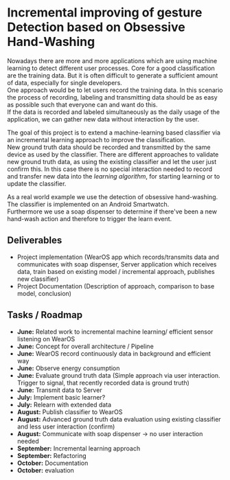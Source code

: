 # Incremental improving of gesture Detection based on Obsessive Hand-Washing

Nowadays there are more and more applications which are using machine learning to detect different user processes. Core for a good classification are the training data. But it is often difficult to generate a sufficient amount of data, especially for single developers.  
One approach would be to let users record the training data. In this scenario the process of recording, labeling and transmitting data should be as easy as possible such that everyone can and want do this.  
If the data is recorded and labeled simultaneously as the daily usage of the application, we can gather new data without interaction by the user.

The goal of this project is to extend a machine-learning based classifier via an incremental learning approach to improve the classification.  
New ground truth data should be recorded and transmitted by the same device as used by the classifier. There are different approaches to validate new ground truth data, as using the existing classifier and let the user just confirm this. In this case there is no special interaction needed to record and transfer new data into the *learning algorithm*, for starting learning or to update the classifier.

As a real world example we use the detection of obsessive hand-washing. The classifier is implemented on an Android Smartwatch.  
Furthermore we use a soap dispenser to determine if there've been a new hand-wash action and therefore to trigger the learn event.


## Deliverables
- Project implementation (WearOS app which records/transmits data and communicates with soap dispenser, Server application which receives data, train based on existing model / incremental approach, publishes new classifier)
- Project Documentation (Description of approach, comparison to base model, conclusion)


## Tasks / Roadmap
- **June:** Related work to incremental machine learning/ efficient sensor listening on WearOS 
- **June:** Concept for overall architecture / Pipeline
- **June:** WearOS record continuously data in background and efficient way
- **June:** Observe energy consumption
- **June:** Evaluate ground truth data (Simple approach via user interaction. Trigger to signal, that recently recorded data is ground truth)
- **June:** Transmit data to Server
- **July:** Implement basic learner?
- **July:** Relearn with extended data
- **August:** Publish classifier to WearOS
- **August:** Advanced ground truth data evaluation using existing classifier and less user interaction (confirm)
- **August:** Communicate with soap dispenser -> no user interaction needed
- **September:** Incremental learning approach
- **September:** Refactoring 
- **October:** Documentation
- **October:** evaluation



